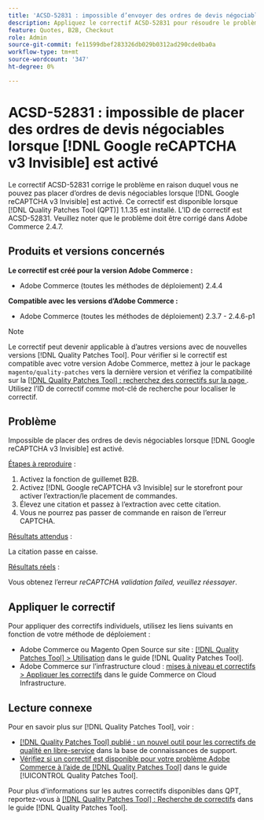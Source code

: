 ```yaml
---
title: 'ACSD-52831 : impossible d’envoyer des ordres de devis négociables lorsque [!DNL Google reCAPTCHA v3 Invisible] activé'
description: Appliquez le correctif ACSD-52831 pour résoudre le problème Adobe Commerce en raison duquel vous ne pouvez pas placer d’ordres de devis négociables lorsque  [!DNL Google reCAPTCHA v3 Invisible]  est activé.
feature: Quotes, B2B, Checkout
role: Admin
source-git-commit: fe11599dbef283326db029b0312ad290cde0ba0a
workflow-type: tm+mt
source-wordcount: '347'
ht-degree: 0%

---
```


# ACSD-52831 : impossible de placer des ordres de devis négociables lorsque [!DNL Google reCAPTCHA v3 Invisible] est activé

Le correctif ACSD-52831 corrige le problème en raison duquel vous ne pouvez pas placer d’ordres de devis négociables lorsque [!DNL Google reCAPTCHA v3 Invisible] est activé. Ce correctif est disponible lorsque [!DNL Quality Patches Tool (QPT)] 1.1.35 est installé. L’ID de correctif est ACSD-52831. Veuillez noter que le problème doit être corrigé dans Adobe Commerce 2.4.7.

## Produits et versions concernés

**Le correctif est créé pour la version Adobe Commerce :**

* Adobe Commerce (toutes les méthodes de déploiement) 2.4.4

**Compatible avec les versions d’Adobe Commerce :**

* Adobe Commerce (toutes les méthodes de déploiement) 2.3.7 - 2.4.6-p1

>[!NOTE]
>
>Le correctif peut devenir applicable à d’autres versions avec de nouvelles versions [!DNL Quality Patches Tool]. Pour vérifier si le correctif est compatible avec votre version Adobe Commerce, mettez à jour le package `magento/quality-patches` vers la dernière version et vérifiez la compatibilité sur la [[!DNL Quality Patches Tool] : recherchez des correctifs sur la page ](https://experienceleague.adobe.com/tools/commerce-quality-patches/index.html). Utilisez l’ID de correctif comme mot-clé de recherche pour localiser le correctif.

## Problème

Impossible de placer des ordres de devis négociables lorsque [!DNL Google reCAPTCHA v3 Invisible] est activé.

<u>Étapes à reproduire</u> :

1. Activez la fonction de guillemet B2B.
1. Activez [!DNL Google reCAPTCHA v3 Invisible] sur le storefront pour activer l’extraction/le placement de commandes.
1. Élevez une citation et passez à l’extraction avec cette citation.
1. Vous ne pourrez pas passer de commande en raison de l’erreur CAPTCHA.

<u>Résultats attendus</u> :

La citation passe en caisse.

<u>Résultats réels</u> :

Vous obtenez l’erreur *reCAPTCHA validation failed, veuillez réessayer*.

## Appliquer le correctif

Pour appliquer des correctifs individuels, utilisez les liens suivants en fonction de votre méthode de déploiement :

* Adobe Commerce ou Magento Open Source sur site : [[!DNL Quality Patches Tool] > Utilisation](/help/tools/quality-patches-tool/usage.md) dans le guide [!DNL Quality Patches Tool].
* Adobe Commerce sur l’infrastructure cloud : [mises à niveau et correctifs > Appliquer les correctifs](https://experienceleague.adobe.com/docs/commerce-cloud-service/user-guide/develop/upgrade/apply-patches.html) dans le guide Commerce on Cloud Infrastructure.

## Lecture connexe

Pour en savoir plus sur [!DNL Quality Patches Tool], voir :

* [[!DNL Quality Patches Tool] publié : un nouvel outil pour les correctifs de qualité en libre-service](https://experienceleague.adobe.com/en/docs/commerce-knowledge-base/kb/announcements/commerce-announcements/magento-quality-patches-released-new-tool-to-self-serve-quality-patches) dans la base de connaissances de support.
* [Vérifiez si un correctif est disponible pour votre problème Adobe Commerce à l’aide de  [!DNL Quality Patches Tool]](/help/tools/quality-patches-tool/patches-available-in-qpt/check-patch-for-magento-issue-with-magento-quality-patches.md) dans le guide [!UICONTROL Quality Patches Tool].


Pour plus d&#39;informations sur les autres correctifs disponibles dans QPT, reportez-vous à [[!DNL Quality Patches Tool] : Recherche de correctifs](https://experienceleague.adobe.com/tools/commerce-quality-patches/index.html) dans le guide [!DNL Quality Patches Tool].
